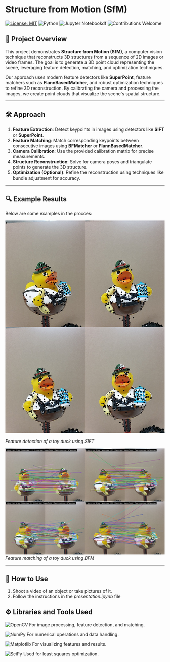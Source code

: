 # Structure from Motion (SfM)

[![License: MIT](https://img.shields.io/badge/License-MIT-yellow.svg)](https://opensource.org/licenses/MIT)
![Python](https://img.shields.io/badge/python-3670A0?logo=python&logoColor=ffdd54)
![Jupyter Notebookdf](https://img.shields.io/badge/jupyter-%23FA0F00.svg?&logo=jupyter&logoColor=white)
![Contributions Welcome](https://img.shields.io/badge/Contributions-Welcome-brightgreen)

## 📖 Project Overview

This project demonstrates **Structure from Motion (SfM)**, a computer vision technique that reconstructs 3D structures from a sequence of 2D images or video frames. The goal is to generate a 3D point cloud representing the scene, leveraging feature detection, matching, and optimization techniques.

Our approach uses modern feature detectors like **SuperPoint**, feature matchers such as **FlannBasedMatcher**, and robust optimization techniques to refine 3D reconstruction. By calibrating the camera and processing the images, we create point clouds that visualize the scene's spatial structure.

---

## 🛠️ Approach

1. **Feature Extraction**: Detect keypoints in images using detectors like **SIFT** or **SuperPoint**.
2. **Feature Matching**: Match corresponding keypoints between consecutive images using **BFMatcher** or **FlannBasedMatcher**.
3. **Camera Calibration**: Use the provided calibration matrix for precise measurements.
4. **Structure Reconstruction**: Solve for camera poses and triangulate points to generate the 3D structure.
5. **Optimization  (Optional)**: Refine the reconstruction using techniques like bundle adjustment for accuracy.

---

## 🔍 Example Results

Below are some examples in the procces:

![Example 1](https://github.com/Iurii-Podkorytov/SfM/blob/1f8019ae49a6755dfdde4683302c3c11616ef7bf/report%20images/duck_sift.png)

*Feature detection of a toy duck using SIFT*

![Example 2](https://github.com/Iurii-Podkorytov/SfM/blob/1f8019ae49a6755dfdde4683302c3c11616ef7bf/report%20images/duck_sp_bfm.png)  
*Feature matching of a toy duck using BFM*

---

## 🚀 How to Use

1. Shoot a video of an object or take pictures of it.
2. Follow the instructions in the *presentation.ipynb* file

## ⚙️ Libraries and Tools Used

![OpenCV](https://img.shields.io/badge/opencv-%23white.svg?&logo=opencv&logoColor=white) For image processing, feature detection, and matching.

![NumPy](https://img.shields.io/badge/numpy-%23013243.svg?&logo=numpy&logoColor=white) For numerical operations and data handling.

![Matplotlib](https://img.shields.io/badge/Matplotlib-%23ffffff.svg?&logo=Matplotlib&logoColor=black) For visualizing features and results.

![SciPy](https://img.shields.io/badge/SciPy-%230C55A5.svg?&logo=scipy&logoColor=%white) Used for least squares optimization.
